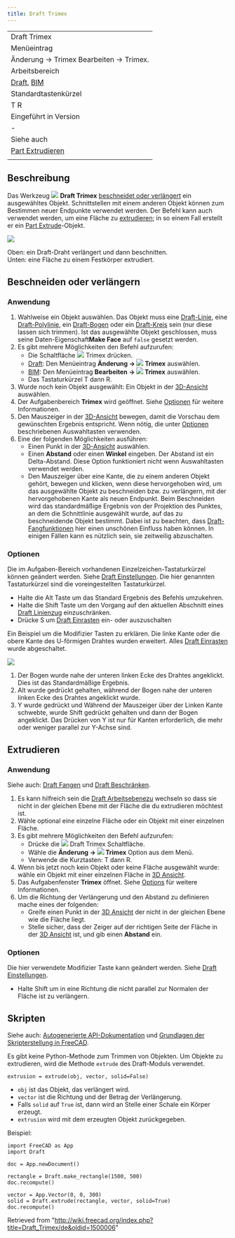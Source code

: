 ```yaml
---
title: Draft Trimex
---
```

|  |
| --- |
| Draft Trimex |
| Menüeintrag |
| Änderung → Trimex Bearbeiten → Trimex. |
| Arbeitsbereich |
| [Draft](/Draft_Workbench/de "Draft Workbench/de"), [BIM](/BIM_Workbench/de "BIM Workbench/de") |
| Standardtastenkürzel |
| T R |
| Eingeführt in Version |
| - |
| Siehe auch |
| [Part Extrudieren](/Part_Extrude/de "Part Extrude/de") |
|  |

## Beschreibung

Das Werkzeug ![](/images/Draft_Trimex.svg) **Draft Trimex** [beschneidet oder verlängert](#Beschneiden_oder_verlängern)  ein ausgewähltes Objekt. Schnittstellen mit einem anderen Objekt können zum Bestimmen neuer Endpunkte verwendet werden. Der Befehl kann auch verwendet werden, um eine Fläche zu [extrudieren](#Extrudieren); in so einem Fall erstellt er ein [Part Extrude](/Part_Extrude/de "Part Extrude/de")-Objekt.

![](/images/Draft_trimex_example.jpg)

Oben: ein Draft-Draht verlängert und dann beschnitten.  
Unten: eine Fläche zu einem Festkörper extrudiert.

## Beschneiden oder verlängern

### Anwendung

1. Wahlweise ein Objekt auswählen. Das Objekt muss eine [Draft-Linie](/Draft_Line/de "Draft Line/de"), eine [Draft-Polylinie](/Draft_Wire/de "Draft Wire/de"), ein [Draft-Bogen](/Draft_Arc/de "Draft Arc/de") oder ein [Draft-Kreis](/Draft_Circle/de "Draft Circle/de") sein (nur diese lassen sich trimmen). Ist das ausgewählte Objekt geschlossen, muss seine Daten-Eigenschaft**Make Face** auf `false` gesetzt werden.
2. Es gibt mehrere Möglichkeiten den Befehl aufzurufen:
   * Die Schaltfläche ![](/images/Draft_Trimex.svg) Trimex drücken.
   * [Draft](/Draft_Workbench/de "Draft Workbench/de"): Den Menüeintrag **Änderung → ![](/images/Draft_Trimex.svg) Trimex** auswählen.
   * [BIM](/BIM_Workbench/de "BIM Workbench/de"): Den Menüeintrag **Bearbeiten → ![](/images/Draft_Trimex.svg) Trimex** auswählen.
   * Das Tastaturkürzel T dann R.
3. Wurde noch kein Objekt ausgewählt: Ein Objekt in der [3D-Ansicht](/3D_view/de "3D view/de") auswählen.
4. Der Aufgabenbereich **Trimex** wird geöffnet. Siehe [Optionen](#Optionen) für weitere Informationen.
5. Den Mauszeiger in der [3D-Ansicht](/3D_view/de "3D view/de") bewegen, damit die Vorschau dem gewünschten Ergebnis entspricht. Wenn nötig, die unter [Optionen](#Optionen) beschriebenen Auswahltasten verwenden.
6. Eine der folgenden Möglichkeiten ausführen:
   * Einen Punkt in der [3D-Ansicht](/3D_view/de "3D view/de") auswählen.
   * Einen **Abstand** oder einen **Winkel** eingeben. Der Abstand ist ein Delta-Abstand. Diese Option funktioniert nicht wenn Auswahltasten verwendet werden.
   * Den Mauszeiger über eine Kante, die zu einem anderen Objekt gehört, bewegen und klicken, wenn diese hervorgehoben wird, um das ausgewählte Objekt zu beschneiden bzw. zu verlängern, mit der hervorgehobenen Kante als neuen Endpunkt. Beim Beschneiden wird das standardmäßige Ergebnis von der Projektion des Punktes, an dem die Schnittlinie ausgewählt wurde, auf das zu beschneidende Objekt bestimmt. Dabei ist zu beachten, dass [Draft-Fangfunktionen](/Draft_Snap/de "Draft Snap/de") hier einen unschönen Einfluss haben können. In einigen Fällen kann es nützlich sein, sie zeitweilig abzuschalten.

### Optionen

Die im Aufgaben-Bereich vorhandenen Einzelzeichen-Tastaturkürzel können geändert werden. Siehe [Draft Einstellungen](/Draft_Preferences/de "Draft Preferences/de"). Die hier genannten Tastaturkürzel sind die voreingestellten Tastaturkürzel.

* Halte die Alt Taste um das Standard Ergebnis des Befehls umzukehren.
* Halte die Shift Taste um den Vorgang auf den aktuellen Abschnitt eines [Draft Linienzug](/Draft_Wire/de "Draft Wire/de") einzuschränken.
* Drücke S um [Draft Einrasten](/Draft_Snap/de "Draft Snap/de") ein- oder auszuschalten

Ein Beispiel um die Modifizier Tasten zu erklären.
Die linke Kante oder die obere Kante des U-förmigen Drahtes wurden erweitert. Alles [Draft Einrasten](/Draft_Snap/de "Draft Snap/de") wurde abgeschaltet.

![](/images/Draft_Trimex_example2.png)

1. Der Bogen wurde nahe der unteren linken Ecke des Drahtes angeklickt. Dies ist das Standardmäßige Ergebnis.
2. Alt wurde gedrückt gehalten, während der Bogen nahe der unteren linken Ecke des Drahtes angeklickt wurde.
3. Y wurde gedrückt und Während der Mauszeiger über der Linken Kante schwebte, wurde Shift gedrückt gehalten und dann der Bogen angeklickt. Das Drücken von Y ist nur für Kanten erforderlich, die mehr oder weniger parallel zur Y-Achse sind.

## Extrudieren

### Anwendung

Siehe auch: [Draft Fangen](/Draft_Snap/de "Draft Snap/de") und [Draft Beschränken](/Draft_Constrain/de "Draft Constrain/de").

1. Es kann hilfreich sein die [Draft Arbeitsebenezu](/Draft_SelectPlane/de "Draft SelectPlane/de") wechseln so dass sie nicht in der gleichen Ebene mit der Fläche die du extrudieren möchtest ist.
2. Wähle optional eine einzelne Fläche oder ein Objekt mit einer einzelnen Fläche.
3. Es gibt mehrere Möglichkeiten den Befehl aufzurufen:
   * Drücke die ![](/images/Draft_Trimex.svg) Draft Trimex Schaltfläche.
   * Wähle die **Änderung → ![](/images/Draft_Trimex.svg) Trimex** Option aus dem Menü.
   * Verwende die Kurztasten: T dann R.
4. Wenn bis jetzt noch kein Objekt oder keine Fläche ausgewählt wurde: wähle ein Objekt mit einer einzelnen Fläche in [3D Ansicht](/3D_view/de "3D view/de").
5. Das Aufgabenfenster **Trimex** öffnet. Siehe [Options](#Options_2) für weitere Informationen.
6. Um die Richtung der Verlängerung und den Abstand zu definieren mache eines der folgenden:
   * Greife einen Punkt in der [3D Ansicht](/3D_view/de "3D view/de") der nicht in der gleichen Ebene wie die Fläche liegt.
   * Stelle sicher, dass der Zeiger auf der richtigen Seite der Fläche in der [3D Ansicht](/3D_view/de "3D view/de") ist, und gib einen **Abstand** ein.

### Optionen

Die hier verwendete Modifizier Taste kann geändert werden. Siehe [Draft Einstellungen](/Draft_Preferences/de "Draft Preferences/de").

* Halte Shift um in eine Richtung die nicht parallel zur Normalen der Fläche ist zu verlängern.

## Skripten

Siehe auch: [Autogenerierte API-Dokumentation](https://freecad.github.io/SourceDoc/) und [Grundlagen der Skripterstellung in FreeCAD](/FreeCAD_Scripting_Basics/de "FreeCAD Scripting Basics/de").

Es gibt keine Python-Methode zum Trimmen von Objekten. Um Objekte zu extrudieren, wird die Methode `extrude` des Draft-Moduls verwendet.

```
extrusion = extrude(obj, vector, solid=False)

```

* `obj` ist das Objekt, das verlängert wird.
* `vector` ist die Richtung und der Betrag der Verlängerung.
* Falls `solid` auf `True` ist, dann wird an Stelle einer Schale ein Körper erzeugt.
* `extrusion` wird mit dem erzeugten Objekt zurückgegeben.

Beispiel:

```
import FreeCAD as App
import Draft

doc = App.newDocument()

rectangle = Draft.make_rectangle(1500, 500)
doc.recompute()

vector = App.Vector(0, 0, 300)
solid = Draft.extrude(rectangle, vector, solid=True)
doc.recompute()

```

Retrieved from "<http://wiki.freecad.org/index.php?title=Draft_Trimex/de&oldid=1500006>"